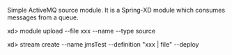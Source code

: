 Simple ActiveMQ source module.
It is a Spring-XD module which consumes messages from a queue.

xd> module upload --file xxx --name --type source

xd> stream create --name jmsTest --definition "xxx | file" --deploy